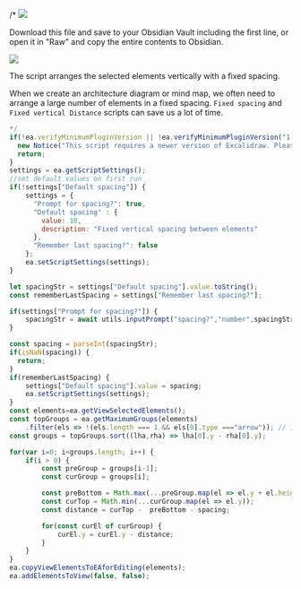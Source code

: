 /*
![](https://raw.githubusercontent.com/zsviczian/obsidian-excalidraw-plugin/master/images/scripts-download-raw.jpg)

Download this file and save to your Obsidian Vault including the first line, or open it in "Raw" and copy the entire contents to Obsidian.

![](https://raw.githubusercontent.com/zsviczian/obsidian-excalidraw-plugin/master/images/scripts-fixed-vertical-distance.png)

The script arranges the selected elements vertically with a fixed spacing.

When we create an architecture diagram or mind map, we often need to arrange a large number of elements in a fixed spacing. `Fixed spacing` and `Fixed vertical Distance` scripts can save us a lot of time.

```javascript
*/
if(!ea.verifyMinimumPluginVersion || !ea.verifyMinimumPluginVersion("1.5.21")) {
  new Notice("This script requires a newer version of Excalidraw. Please install the latest version.");
  return;
}
settings = ea.getScriptSettings();
//set default values on first run
if(!settings["Default spacing"]) {
	settings = {
	  "Prompt for spacing?": true,
	  "Default spacing" : {
		value: 10,
		description: "Fixed vertical spacing between elements"
	  },
	  "Remember last spacing?": false
	};
	ea.setScriptSettings(settings);
}

let spacingStr = settings["Default spacing"].value.toString();
const rememberLastSpacing = settings["Remember last spacing?"];

if(settings["Prompt for spacing?"]) {
    spacingStr = await utils.inputPrompt("spacing?","number",spacingStr);
}

const spacing = parseInt(spacingStr);
if(isNaN(spacing)) {
  return;
}
if(rememberLastSpacing) {
	settings["Default spacing"].value = spacing;
	ea.setScriptSettings(settings);
}
const elements=ea.getViewSelectedElements(); 
const topGroups = ea.getMaximumGroups(elements)
    .filter(els => !(els.length === 1 && els[0].type ==="arrow")); // ignore individual arrows
const groups = topGroups.sort((lha,rha) => lha[0].y - rha[0].y);

for(var i=0; i<groups.length; i++) {
    if(i > 0) {
        const preGroup = groups[i-1];
        const curGroup = groups[i];

        const preBottom = Math.max(...preGroup.map(el => el.y + el.height));
        const curTop = Math.min(...curGroup.map(el => el.y));
        const distance = curTop -  preBottom - spacing;

        for(const curEl of curGroup) {
            curEl.y = curEl.y - distance;
        }
    }
}
ea.copyViewElementsToEAforEditing(elements);
ea.addElementsToView(false, false);
